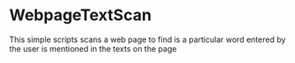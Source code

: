 # WebpageTextScan
This simple scripts scans a web page to find is a particular word entered by the user is mentioned in the texts on the page
